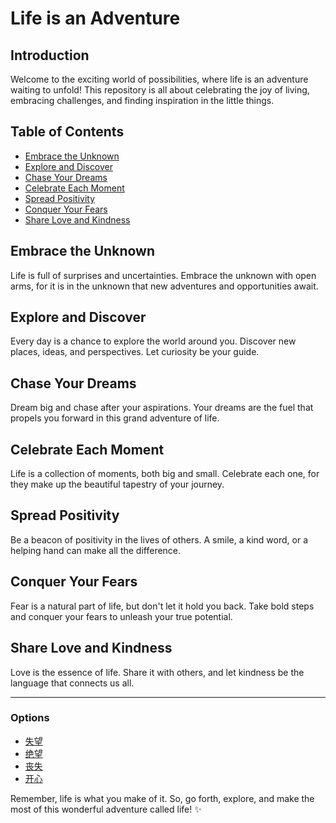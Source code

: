 # Life is an Adventure 


## Introduction

Welcome to the exciting world of possibilities, where life is an adventure waiting to unfold! This repository is all about celebrating the joy of living, embracing challenges, and finding inspiration in the little things.

## Table of Contents

- [Embrace the Unknown](#embrace-the-unknown)
- [Explore and Discover](#explore-and-discover)
- [Chase Your Dreams](#chase-your-dreams)
- [Celebrate Each Moment](#celebrate-each-moment)
- [Spread Positivity](#spread-positivity)
- [Conquer Your Fears](#conquer-your-fears)
- [Share Love and Kindness](#share-love-and-kindness)

## Embrace the Unknown

Life is full of surprises and uncertainties. Embrace the unknown with open arms, for it is in the unknown that new adventures and opportunities await.

## Explore and Discover

Every day is a chance to explore the world around you. Discover new places, ideas, and perspectives. Let curiosity be your guide.

## Chase Your Dreams

Dream big and chase after your aspirations. Your dreams are the fuel that propels you forward in this grand adventure of life.

## Celebrate Each Moment

Life is a collection of moments, both big and small. Celebrate each one, for they make up the beautiful tapestry of your journey.

## Spread Positivity

Be a beacon of positivity in the lives of others. A smile, a kind word, or a helping hand can make all the difference.

## Conquer Your Fears

Fear is a natural part of life, but don't let it hold you back. Take bold steps and conquer your fears to unleash your true potential.

## Share Love and Kindness

Love is the essence of life. Share it with others, and let kindness be the language that connects us all.

---

### Options

- [失望](https://m.baidu.com/bh/m/detail/ar_3665433856171636043)
- [绝望](https://m.baidu.com/bh/m/detail/qr_12095809411437175635)
- [丧失](https://fengyl.nxu.edu.cn/info/1015/6163.htm)
- [开心](https://91porny.com/video/category/top-list)

Remember, life is what you make of it. So, go forth, explore, and make the most of this wonderful adventure called life! :sparkles:

